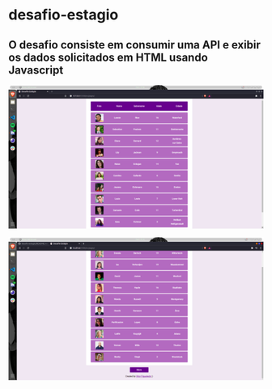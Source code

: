 # desafio-estagio
## O desafio consiste em consumir uma API e exibir os dados solicitados em HTML usando Javascript

![Captura1](https://github.com/vitorfigueiredopb/desafio-estagio/blob/master/screenshots/screenshot_1.png)

![Captura2](https://github.com/vitorfigueiredopb/desafio-estagio/blob/master/screenshots/screenshot_2.png)
